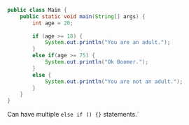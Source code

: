 ```Java
public class Main {
	public static void main(String[] args) {
		int age = 20;
		
		if (age >= 18) {
			System.out.println("You are an adult.");
		}
		else if(age >= 75) {
			System.out.println("Ok Boomer.");
		}
		else {
			System.out.println("You are not an adult.");
		}
	}
}
```
Can have multiple `else if () {}` statements.`